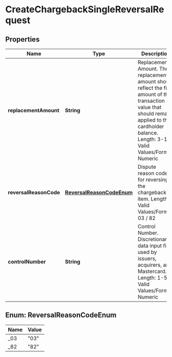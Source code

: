 

# CreateChargebackSingleReversalRequest


## Properties

| Name | Type | Description | Notes |
|------------ | ------------- | ------------- | -------------|
|**replacementAmount** | **String** | Replacement Amount.  The replacement amount should reflect the final amount of the transaction value that should remain applied to the cardholder balance.   Length: 3-12   Valid Values/Format: Numeric |  |
|**reversalReasonCode** | [**ReversalReasonCodeEnum**](#ReversalReasonCodeEnum) | Dispute reason code for reversing the chargeback item.   Length: 2   Valid Values/Format: 03 / 82 |  |
|**controlNumber** | **String** | Control Number.  Discretionary data input field used by issuers, acquirers, and  Mastercard.   Length: 1-5   Valid Values/Format: Numeric |  [optional] |



## Enum: ReversalReasonCodeEnum

| Name | Value |
|---- | -----|
| _03 | &quot;03&quot; |
| _82 | &quot;82&quot; |



